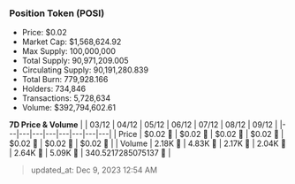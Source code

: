
  ### Position Token (POSI)
  - Price: $0.02
  - Market Cap: $1,568,624.92
  - Max Supply: 100,000,000
  - Total Supply: 90,971,209.005
  - Circulating Supply: 90,191,280.839
  - Total Burn: 779,928.166
  - Holders: 734,846
  - Transactions: 5,728,634
  - Volume: $392,794,602.61

  **7D Price & Volume**
  | | 03&#x2F;12 | 04&#x2F;12 | 05&#x2F;12 | 06&#x2F;12 | 07&#x2F;12 | 08&#x2F;12 | 09&#x2F;12 |
  |---|---|---|---|---|---|---|---|
  | Price | $0.02 🚀 | $0.02 🔻 | $0.02 🔻 | $0.02 🔻 | $0.02 🔻 | $0.02 🔻 | $0.02 🚀 |
  | Volume | 2.18K 🔻 | 4.83K 🚀 | 2.17K 🔻 | 2.04K 🔻 | 2.64K 🚀 | 5.09K 🚀 | 340.5217285075137 🔻 |

  > updated_at: Dec 9, 2023 12:54 AM
